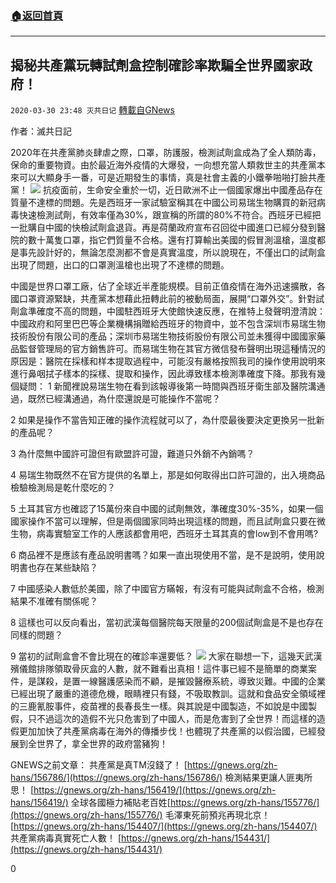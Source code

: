 ###  [:house:返回首頁](https://github.com/ourhimalayas/txt)
---

## 揭秘共產黨玩轉試劑盒控制確診率欺騙全世界國家政府！
`2020-03-30 23:48 灭共日记` [轉載自GNews](https://gnews.org/zh-hant/157795/)

作者：滅共日記

2020年在共產黨肺炎肆虐之際，口罩，防護服，檢測試劑盒成為了全人類防毒，保命的重要物資。由於最近海外疫情的大爆發，一向想充當人類救世主的共產黨本來可以大顯身手一番，可是近期發生的事情，真是社會主義的小鐵拳啪啪打臉共產黨！
![](https://s3-ap-northeast-1.amazonaws.com/news.guo.offload.media/wp-content/uploads/2020/03/30234828/1-1-101.jpg)
抗疫面前，生命安全重於一切，近日歐洲不止一個國家爆出中國產品存在質量不達標的問題。先是西班牙一家試驗室稱其在中國公司易瑞生物購買的新冠病毒快速檢測試劑，有效率僅為30%，跟宣稱的所謂的80%不符合。西班牙已經把一批購自中國的快檢試劑盒退貨。再是荷蘭政府宣布召回從中國進口已經分發到醫院的數十萬隻口罩，指它們質量不合格。還有打算輸出美國的假冒測溫槍，溫度都是事先設計好的，無論怎麼測都不會是真實溫度，所以說現在，不僅出口的試劑盒出現了問題，出口的口罩測溫槍也出現了不達標的問題。

中國是世界口罩工廠，佔了全球近半產能規模。目前正值疫情在海外迅速擴散，各國口罩資源緊缺，共產黨本想藉此扭轉此前的被動局面，展開“口罩外交”。針對試劑盒準確度不高的問題，中國駐西班牙大使館快速反應，在推特上發聲明澄清說：中國政府和阿里巴巴等企業機構捐贈給西班牙的物資中，並不包含深圳市易瑞生物技術股份有限公司的產品；深圳市易瑞生物技術股份有限公司並未獲得中國國家藥品監督管理局的官方銷售許可。而易瑞生物在其官方微信發布聲明出現這種情況的原因是：醫院在採樣和样本提取過程中，可能沒有嚴格按照我司的操作使用說明來進行鼻咽拭子樣本的採樣、提取和操作，因此導致樣本檢測準確度下降。那我有幾個疑問： 
 1 新聞裡說易瑞生物在看到該報導後第一時間與西班牙衛生部及醫院溝通過，既然已經溝通過，為什麼還說是可能操作不當呢？

2 如果是操作不當告知正確的操作流程就可以了，為什麼最後要決定更換另一批新的產品呢？

3 為什麼無中國許可證但有歐盟許可證，難道只外銷不內銷嗎？

4 易瑞生物既然不在官方提供的名單上，那是如何取得出口許可證的，出入境商品檢驗檢測局是乾什麼吃的？

5 土耳其官方也確認了15萬份來自中國的試劑無效，準確度30%-35%，如果一個國家操作不當可以理解，但是兩個國家同時出現這樣的問題，而且試劑盒只要在微生物，病毒實驗室工作的人應該都會用吧，西班牙土耳其真的會low到不會用嗎?

6 商品裡不是應該有產品說明書嗎？如果一直出現使用不當，是不是說明，使用說明書也存在某些缺陷？

7 中國感染人數低於美國，除了中國官方瞞報，有沒有可能與試劑盒不合格，檢測結果不准確有關係呢？

8 這樣也可以反向看出，當初武漢每個醫院每天限量的200個試劑盒是不是也存在同樣的問題？

9 當初的試劑盒會不會比現在的確診率還要低？
![](https://s3-ap-northeast-1.amazonaws.com/news.guo.offload.media/wp-content/uploads/2020/03/30234804/2-4-57.jpg)
大家在聯想一下，這幾天武漢殯儀館排隊領取骨灰盒的人數，就不難看出真相！這件事已經不是簡單的商業案件，是謀殺，是置一線醫護感染而不顧，是摧毀醫療系統，導致災難。中國的企業已經出現了嚴重的道德危機，眼睛裡只有錢，不吸取教訓。這就和食品安全領域裡的三鹿氰胺事件，疫苗裡的長春長生一樣。與其說是中國製造，不如說是中國製假，只不過這次的造假不光只危害到了中國人，而是危害到了全世界！而這樣的造假更加加快了共產黨病毒在海外的傳播步伐！也體現了共產黨的以假治國，已經發展到全世界了，拿全世界的政府當豬狗！

GNEWS之前文章： 
共產黨是真TM沒錢了！ [https://gnews.org/zh-hans/156786/](https://gnews.org/zh-hans/156786/) 
檢測結果更讓人匪夷所思！ [https://gnews.org/zh-hans/156419/](https://gnews.org/zh-hans/156419/) 
全球各國極力補貼老百姓[https://gnews.org/zh-hans/155776/](https://gnews.org/zh-hans/155776/) 
毛澤東死前預兆再現北京！ [https://gnews.org/zh-hans/154407/](https://gnews.org/zh-hans/154407/) 
共產黨病毒真實死亡人數！ [https://gnews.org/zh-hans/154431/](https://gnews.org/zh-hans/154431/)

0

